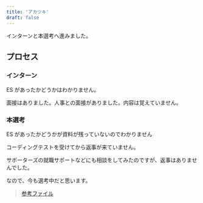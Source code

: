 ```yaml
---
title: 'アカツキ'
draft: false
---
```


インターンと本選考へ進みました。

## プロセス

### **インターン**

ES があったかどうかはわかりません。

面接はありました。人事との面接がありました。内容は覚えていません。

### **本選考**

ES があったかどうかが資料が残っていないのでわかりません

コーディングテストを受けてから返事が来ていません。

サポーターズの就職サポートなどにも相談をしてみたのですが、返事はありませんでした。

なので、今も選考中だと思います。

> [参考ファイル](https://www.dropbox.com/sh/y4dlxlh27usj231/AADyH9C23ib2xDoDQPytzq41a?dl=0)
